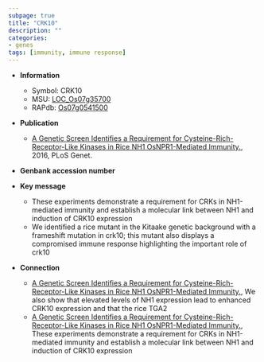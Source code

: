 ```yaml
---
subpage: true
title: "CRK10"
description: ""
categories:
- genes
tags: [immunity, immune response]
---
```


* **Information**  
    + Symbol: CRK10  
    + MSU: [LOC_Os07g35700](http://rice.plantbiology.msu.edu/cgi-bin/ORF_infopage.cgi?orf=LOC_Os07g35700)  
    + RAPdb: [Os07g0541500](http://rapdb.dna.affrc.go.jp/viewer/gbrowse_details/irgsp1?name=Os07g0541500)  

* **Publication**  
    + [A Genetic Screen Identifies a Requirement for Cysteine-Rich-Receptor-Like Kinases in Rice NH1 OsNPR1-Mediated Immunity.](http://www.ncbi.nlm.nih.gov/pubmed?term=A+Genetic+Screen+Identifies+a+Requirement+for+Cysteine-Rich-Receptor-Like+Kinases+in+Rice+NH1+OsNPR1-Mediated+Immunity.%5BTitle%5D), 2016, PLoS Genet.

* **Genbank accession number**  

* **Key message**  
    + These experiments demonstrate a requirement for CRKs in NH1-mediated immunity and establish a molecular link between NH1 and induction of CRK10 expression
    + We identified a rice mutant in the Kitaake genetic background with a frameshift mutation in crk10; this mutant also displays a compromised immune response highlighting the important role of crk10

* **Connection**  
    + [A Genetic Screen Identifies a Requirement for Cysteine-Rich-Receptor-Like Kinases in Rice NH1 OsNPR1-Mediated Immunity.](http://www.ncbi.nlm.nih.gov/pubmed?term=A+Genetic+Screen+Identifies+a+Requirement+for+Cysteine-Rich-Receptor-Like+Kinases+in+Rice+NH1+OsNPR1-Mediated+Immunity.%5BTitle%5D), We also show that elevated levels of NH1 expression lead to enhanced CRK10 expression and that the rice TGA2
    + [A Genetic Screen Identifies a Requirement for Cysteine-Rich-Receptor-Like Kinases in Rice NH1 OsNPR1-Mediated Immunity.](http://www.ncbi.nlm.nih.gov/pubmed?term=A+Genetic+Screen+Identifies+a+Requirement+for+Cysteine-Rich-Receptor-Like+Kinases+in+Rice+NH1+OsNPR1-Mediated+Immunity.%5BTitle%5D), These experiments demonstrate a requirement for CRKs in NH1-mediated immunity and establish a molecular link between NH1 and induction of CRK10 expression




